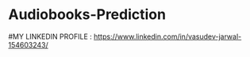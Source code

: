 # Audiobooks-Prediction

#MY LINKEDIN PROFILE : https://www.linkedin.com/in/vasudev-jarwal-154603243/
